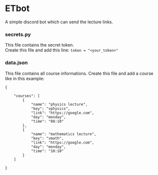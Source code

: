 # ETbot

A simple discord bot which can send the lecture links.

### secrets.py
This file contains the secret token.  
Create this file and add this line:
`token = "<your_token>"`

### data.json
This file contains all course informations.
Create this file and add a course like in this example:
```
{
	
	"courses": [
		{
			"name": "physics lecture",
			"key": "vphysics",
			"link": "https://google.com",
			"day": "monday",
			"time": "08:10"
		},
		{
			"name": "mathematics lecture",
			"key": "vmath",
			"link": "https://google.com",
			"day": "monday",
			"time": "10:10"
		}
	]

}
```
